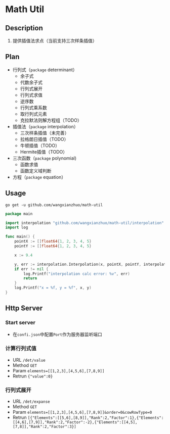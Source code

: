 # Math Util

## Description

1. 提供插值法求点（当前支持三次样条插值）

## Plan

- 行列式（`package` determinant）
  - 余子式
  - 代数余子式
  - 行列式展开
  - 行列式求值
  - 逆序数
  - 行列式乘系数
  - 取行列式元素
  - 克拉默法则解方程组（TODO）
- 插值法（`package` interpolation）
  - 三次样条插值（未完善）
  - 拉格朗日插值（TODO）
  - 牛顿插值（TODO）
  - Hermite插值（TODO）
- 三次函数（`package` polynomial)
  - 函数求值
  - 函数定义域判断
- 方程（`package` equation）

## Usage

```shell
go get -u github.com/wangxianzhuo/math-util
```

```go
package main

import interpolation "github.com/wangxianzhuo/math-util/interpolation"
import log

func main() {
    pointX := []float64{1, 2, 3, 4, 5}
    pointY := []float64{1, 2, 3, 4, 5}

    x := 9.4

    y, err := interpolation.Interpolation(x, pointX, pointY, interpolation.DefaultInterpolation)
    if err != nil {
        log.Printf("interpolation calc error: %v", err)
        return
    }
    log.Printf("x = %f, y = %f", x, y)
}

```

## Http Server

### Start server

- 在`confi.json`中配置`Port`作为服务器监听端口

### 计算行列式值

- URL `/det/value`
- Method `GET`
- Param `elements=[[1,2,3],[4,5,6],[7,8,9]]`
- Retrun `{"value":0}`

### 行列式展开

- URL `/det/expanse`
- Method `GET`
- Param `elements=[[1,2,3],[4,5,6],[7,8,9]]&order=0&cowRowType=0`
- Retrun `[{"Elements":[[5,6],[8,9]],"Rank":2,"Factor":1},{"Elements":[[4,6],[7,9]],"Rank":2,"Factor":-2},{"Elements":[[4,5],[7,8]],"Rank":2,"Factor":3}]`